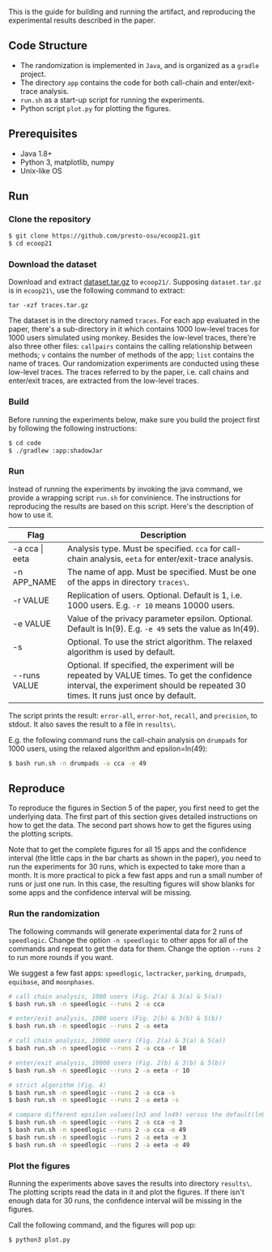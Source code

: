 This is the guide for building and running the artifact, and reproducing the experimental results described in the paper.

## Code Structure

- The randomization is implemented in `Java`, and is organized as a `gradle` project.
- The directory `app` contains the code for both call-chain and enter/exit-trace analysis.
- `run.sh` as a start-up script for running the experiments.
- Python script `plot.py` for plotting the figures.


## Prerequisites

- Java 1.8+
- Python 3, matplotlib, numpy
- Unix-like OS


## Run

### Clone the repository

```bash
$ git clone https://github.com/presto-osu/ecoop21.git
$ cd ecoop21
```

### Download the dataset
Download and extract [dataset.tar.gz](https://github.com/presto-osu/ecoop21/releases/download/dataset/traces.tar.gz) to `ecoop21/`. Supposing `dataset.tar.gz` is in `ecoop21\`, use the following command to extract:

```
tar -xzf traces.tar.gz
```

The dataset is in the directory named `traces`. For each app evaluated in the paper, there's a sub-directory in it which contains 1000 low-level traces for 1000 users simulated using monkey. Besides the low-level traces, there're also three other files: `callpairs` contains the calling relationship between methods; `v` contains the number of methods of the app; `list` contains the name of traces. Our randomization experiments are conducted using these low-level traces. The traces referred to by the paper, i.e. call chains and enter/exit traces, are extracted from the low-level traces.


### Build
Before running the experiments below, make sure you build the project first by following the following instructions:

```bash
$ cd code
$ ./gradlew :app:shadowJar
```

### Run
Instead of running the experiments by invoking the java command, we provide a wrapping script `run.sh` for convinience. The instructions for reproducing the results are based on this script. Here's the description of how to use it.

| Flag | Description |
|------|--------------|
| -a cca \| eeta| Analysis type. Must be specified. `cca` for call-chain analysis, `eeta` for enter/exit-trace analysis.|
| -n APP_NAME | The name of app. Must be specified. Must be one of the apps in directory `traces\`.|
| -r VALUE | Replication of users. Optional. Default is 1, i.e. 1000 users. E.g. `-r 10` means 10000 users.|
| -e VALUE | Value of the privacy parameter epsilon. Optional. Default is ln(9). E.g. `-e 49` sets the value as ln(49).|
| -s | Optional. To use the strict algorithm. The relaxed algorithm is used by default.| 
| --runs VALUE | Optional. If specified, the experiment will be repeated by VALUE times. To get the confidence interval, the experiment should be repeated 30 times. It runs just once by default.|

The script prints the result: `error-all`, `error-hot`, `recall`, and `precision`, to stdout. It also saves the result to a file in `results\`.

E.g. the following command runs the call-chain analysis on `drumpads` for 1000 users, using the relaxed algorithm and epsilon=ln(49):

```bash
$ bash run.sh -n drumpads -a cca -e 49
```


## Reproduce

To reproduce the figures in Section 5 of the paper, you first need to get the underlying data. The first part of this section gives detailed instructions on how to get the data. The second part shows how to get the figures using the plotting scripts.

Note that to get the complete figures for all 15 apps and the confidence interval (the little caps in the bar charts as shown in the paper), you need to run the experiments for 30 runs, which is expected to take more than a month. It is more practical to pick a few fast apps and run a small number of runs or just one run. In this case, the resulting figures will show blanks for some apps and the confidence interval will be missing.

### Run the randomization

The following commands will generate experimental data for 2 runs of `speedlogic`. Change the option `-n speedlogic` to other apps for all of the commands and repeat to get the data for them. Change the option `--runs 2` to run more rounds if you want.

We suggest a few fast apps: `speedlogic`, `loctracker`, `parking`, `drumpads`, `equibase`, and `moonphases`.

```bash
# call chain analysis, 1000 users (Fig. 2(a) & 3(a) & 5(a))
$ bash run.sh -n speedlogic --runs 2 -a cca

# enter/exit analysis, 1000 users (Fig. 2(b) & 3(b) & 5(b))
$ bash run.sh -n speedlogic --runs 2 -a eeta

# call chain analysis, 10000 users (Fig. 2(a) & 3(a) & 5(a))
$ bash run.sh -n speedlogic --runs 2 -a cca -r 10

# enter/exit analysis, 10000 users (Fig. 2(b) & 3(b) & 5(b))
$ bash run.sh -n speedlogic --runs 2 -a eeta -r 10

# strict algorithm (Fig. 4)
$ bash run.sh -n speedlogic --runs 2 -a cca -s
$ bash run.sh -n speedlogic --runs 2 -a eeta -s

# compare different epsilon values(ln3 and ln49) versus the default(ln9) (Fig 6)
$ bash run.sh -n speedlogic --runs 2 -a cca -e 3
$ bash run.sh -n speedlogic --runs 2 -a cca -e 49
$ bash run.sh -n speedlogic --runs 2 -a eeta -e 3
$ bash run.sh -n speedlogic --runs 2 -a eeta -e 49
```

### Plot the figures

Running the experiments above saves the results into directory `results\`. The plotting scripts read the data in it and plot the figures. If there isn't enough data for 30 runs, the confidence interval will be missing in the figures.

Call the following command, and the figures will pop up:

```bash
$ python3 plot.py
```


